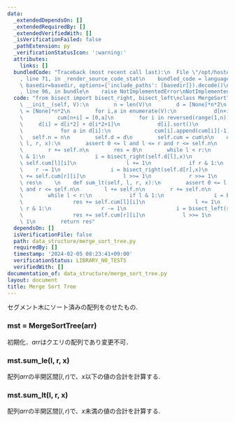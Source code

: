 ```yaml
---
data:
  _extendedDependsOn: []
  _extendedRequiredBy: []
  _extendedVerifiedWith: []
  _isVerificationFailed: false
  _pathExtension: py
  _verificationStatusIcon: ':warning:'
  attributes:
    links: []
  bundledCode: "Traceback (most recent call last):\n  File \"/opt/hostedtoolcache/PyPy/3.10.13/x64/lib/pypy3.10/site-packages/onlinejudge_verify/documentation/build.py\"\
    , line 71, in _render_source_code_stat\n    bundled_code = language.bundle(stat.path,\
    \ basedir=basedir, options={'include_paths': [basedir]}).decode()\n  File \"/opt/hostedtoolcache/PyPy/3.10.13/x64/lib/pypy3.10/site-packages/onlinejudge_verify/languages/python.py\"\
    , line 96, in bundle\n    raise NotImplementedError\nNotImplementedError\n"
  code: "from bisect import bisect_right, bisect_left\nclass MergeSortTree:\n    def\
    \ __init__(self, V):\n        n = len(V)\n        d = [None]*n*2\n        cum\
    \ = [None]*n*2\n        for i,a in enumerate(V):\n            d[n+i] = [a]\n \
    \           cum[n+i] = [0,a]\n        for i in reversed(range(1,n)):\n       \
    \     d[i] = d[i*2] + d[i*2+1]\n            d[i].sort()\n            cum[i]=[0]\n\
    \            for a in d[i]:\n              cum[i].append(cum[i][-1]+a)\n     \
    \   self.n = n\n        self.d = d\n        self.cum = cum\n\n    def sum_le(self,\
    \ l, r, x):\n        assert 0 <= l and l <= r and r <= self.n\n        l += self.n\n\
    \        r += self.n\n        res = 0\n        while l < r:\n            if l\
    \ & 1:\n                i = bisect_right(self.d[l],x)\n                res +=\
    \ self.cum[l][i]\n                l += 1\n            if r & 1:\n            \
    \    r -= 1\n                i = bisect_right(self.d[r],x)\n                res\
    \ += self.cum[r][i]\n            l >>= 1\n            r >>= 1\n        return\
    \ res\n    \n    def sum_lt(self, l, r, x):\n        assert 0 <= l and l <= r\
    \ and r <= self.n\n        l += self.n\n        r += self.n\n        res = 0\n\
    \        while l < r:\n            if l & 1:\n                i = bisect_left(self.d[l],x)\n\
    \                res += self.cum[l][i]\n                l += 1\n            if\
    \ r & 1:\n                r -= 1\n                i = bisect_left(self.d[r],x)\n\
    \                res += self.cum[r][i]\n            l >>= 1\n            r >>=\
    \ 1\n        return res"
  dependsOn: []
  isVerificationFile: false
  path: data_structure/merge_sort_tree.py
  requiredBy: []
  timestamp: '2024-02-05 08:23:41+09:00'
  verificationStatus: LIBRARY_NO_TESTS
  verifiedWith: []
documentation_of: data_structure/merge_sort_tree.py
layout: document
title: Merge Sort Tree
---
```


セグメント木にソート済みの配列をのせたもの.


### mst = MergeSortTree(arr)

初期化．$arr$はクエリの配列であり変更不可．

### mst.sum_le(l, r, x)

配列$arr$の半開区間$[l,r)$で、$x$以下の値の合計を計算する.

### mst.sum_lt(l, r, x)

配列$arr$の半開区間$[l,r)$で、$x$未満の値の合計を計算する.